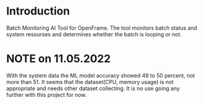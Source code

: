 # Introduction
Batch Monitoring AI Tool for OpenFrame.
The tool monitors batch status and system resourses and determines whether the batch is looping or not.


# NOTE on 11.05.2022
With the system data the ML model accuracy showed 49 to 50 percent, not more than 51.
It seems that the dataset(CPU, memory usage) is not appropriate and needs other dataset collecting.
It is no use going any further with this project for now.